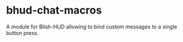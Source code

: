 # bhud-chat-macros
A module for Blish-HUD allowing to bind custom messages to a single button press.
